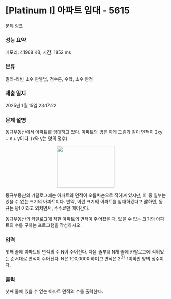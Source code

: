 # [Platinum I] 아파트 임대 - 5615 

[문제 링크](https://www.acmicpc.net/problem/5615) 

### 성능 요약

메모리: 41968 KB, 시간: 1852 ms

### 분류

밀러–라빈 소수 판별법, 정수론, 수학, 소수 판정

### 제출 일자

2025년 1월 15일 23:17:22

### 문제 설명

<p>동규부동산에서 아파트를 임대하고 있다. 아파트의 방은 아래 그림과 같이 면적이 2xy + x + y이다. (x와 y는 양의 정수)</p>

<p style="text-align: center;"><img alt="" src="https://www.acmicpc.net/upload/images/apart.png" style="width: 180px; height: 130px;"></p>

<p>동규부동산의 카탈로그에는 아파트의 면적이 오름차순으로 적혀져 있지만, 이 중 일부는 있을 수 없는 크기의 아파트이다. 만약, 이런 크기의 아파트를 임대하겠다고 말하면, 동규는 꽝! 이라고 외치면서, 수수료만 떼어간다.</p>

<p>동규부동산의 카탈로그에 적힌 아파트의 면적이 주어졌을 때, 있을 수 없는 크기의 아파트의 수를 구하는 프로그램을 작성하시오.</p>

### 입력 

 <p>첫째 줄에 아파트의 면적의 수 N이 주어진다. 다음 줄부터 N개 줄에 카탈로그에 적혀있는 순서대로 면적이 주어진다. N은 100,000이하이고 면적은 2<sup>31</sup>-1이하인 양의 정수이다.</p>

### 출력 

 <p>첫째 줄에 있을 수 없는 아파트 면적의 수를 출력한다.</p>

